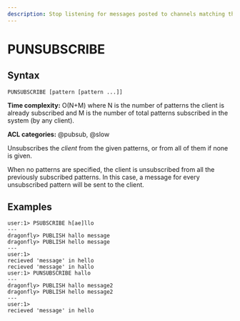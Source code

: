 ```yaml
---
description: Stop listening for messages posted to channels matching the given patterns
---
```


# PUNSUBSCRIBE

## Syntax

    PUNSUBSCRIBE [pattern [pattern ...]]

**Time complexity:** O(N+M) where N is the number of patterns the client is already subscribed and M is the number of total patterns subscribed in the system (by any client).

**ACL categories:** @pubsub, @slow

Unsubscribes the *client* from the given patterns, or from all of them if none is
given.

When no patterns are specified, the client is unsubscribed from all the
previously subscribed patterns.
In this case, a message for every unsubscribed pattern will be sent to the
client.

## Examples

```shell
user:1> PSUBSCRIBE h[ae]llo
---
dragonfly> PUBLISH hallo message
dragonfly> PUBLISH hello message
---
user:1>
recieved 'message' in hello
recieved 'message' in hallo
user:1> PUNSUBSCRIBE hallo
---
dragonfly> PUBLISH hallo message2
dragonfly> PUBLISH hello message2
---
user:1>
recieved 'message' in hello
```
